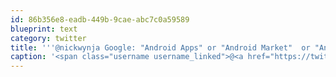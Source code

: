 ```yaml
---
id: 86b356e8-eadb-449b-9cae-abc7c0a59589
blueprint: text
category: twitter
title: '''@nickwynja Google: "Android Apps" or "Android Market"  or "Android Store"?  I don''t understand the issue?'
caption: '<span class="username username_linked">@<a href="https://twitter.com/nickwynja" title="Nick Wynja">nickwynja</a></span> Google: "Android Apps" or "Android Market"  or "Android Store"?  I don''t understand the issue?'
---
```

